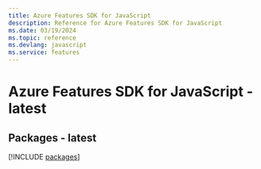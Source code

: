 ```yaml
---
title: Azure Features SDK for JavaScript
description: Reference for Azure Features SDK for JavaScript
ms.date: 03/19/2024
ms.topic: reference
ms.devlang: javascript
ms.service: features
---
```

# Azure Features SDK for JavaScript - latest
## Packages - latest
[!INCLUDE [packages](features-index.md)]